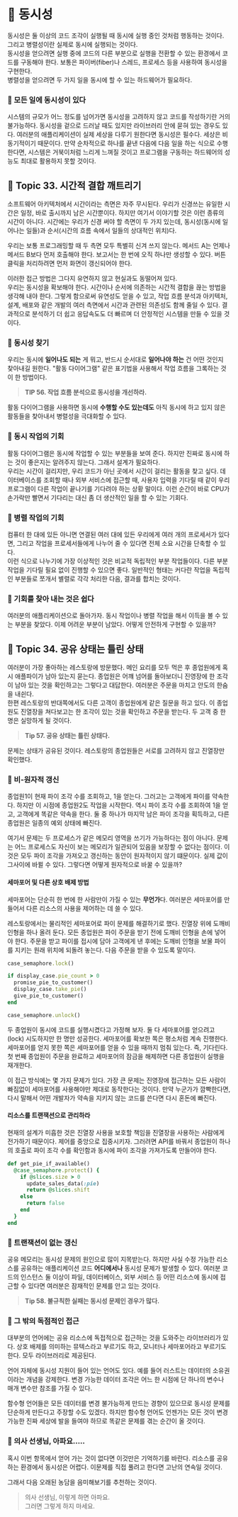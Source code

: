 # 🤔 동시성

동시성은 둘 이상의 코드 조각이 실행될 때 동시에 실행 중인 것처럼 행동하는 것이다. 그리고 병렬성이란 실제로 동시에 실행되는 것이다.   
동시성을 얻으려면 실행 중에 코드의 다른 부분으로 실행을 전환할 수 있는 환경에서 코드를 구동해야 한다. 보통은 파이버(fiber)나 스레드, 프로세스 등을 사용하여 동시성을 구현한다.   
병렬성을 얻으려면 두 가지 일을 동시에 할 수 있는 하드웨어가 필요하다.

### 🥕 모든 일에 동시성이 있다
시스템의 규모가 어느 정도를 넘어가면 동시성을 고려하지 않고 코드를 작성하기란 거의 불가능하다. 동시성을 겉으로 드러날 때도 있지만 라이브러리 안에 묻혀 있는 경우도 있다. 여러분의 애플리케이션이 실제 세상을 다루기 원한다면 동시성은 필수다. 세상은 비동기적이기 때문이다. 만약 순차적으로 하나를 끝낸 다음에 다음 일을 하는 식으로 수행한다면, 시스템은 거북이처럼 느리게 느껴질 것이고 프로그램을 구동하는 하드웨어의 성능도 최대로 활용하지 못할 것이다.   

## 🍭 Topic 33. 시간적 결합 깨트리기
소프트웨어 아키텍처에서 시간이라는 측면은 자주 무시된다. 우리가 신경쓰는 유일한 시간은 일정, 바로 출시까지 남은 시간뿐이다. 하지만 여기서 이야기할 것은 이런 종류의 시간이 아니다. 시간에는 우리가 신경 써야 할 측면이 두 가지 있는데, 동시성(동시에 일어나는 일들)과 순서(시간의 흐름 속에서 일들의 상대적인 위치)다.   

우리는 보통 프로그래밍할 때 두 측면 모두 특별히 신겨 쓰지 않는다. 메서드 A는 언제나 메서드 B보다 먼저 호출해야 한다. 보고서는 한 번에 오직 하나만 생성할 수 있다. 버튼 클릭을 처리하려면 먼저 화면이 갱신되어야 한다.   

이러한 접근 방법은 그다지 유연하지 않고 현실과도 동떨어져 있다.   
우리는 동시성을 확보해야 한다. 시간이나 순서에 의존하는 시간적 결합을 끊는 방법을 생각해 내야 한다. 그렇게 함으로써 유연성도 얻을 수 있고, 작업 흐름 분석과 아키텍처, 설계, 배포와 같은 개발의 여러 측면에서 시간과 관련된 의존성도 함께 줄일 수 있다. 결과적으로 분석하기 더 쉽고 응답속도도 더 빠르며 더 안정적인 시스템을 만들 수 있을 것이다.

### 🥕 동시성 찾기
우리는 동시에 **일어나도 되는** 게 뭐고, 반드시 순서대로 **일어나야 하는** 건 어떤 것인지 찾아내길 원한다. "활동 다이어그램" 같은 표기법을 사용해서 작업 흐름을 그록하는 것이 한 방법이다.

> **TIP 56. 작업 흐름 분석으로 동시성을 개선하라.**

활동 다이어그램을 사용하면 동시에 **수행할 수도 있는데도** 아직 동시에 하고 있지 않은 활동들을 찾아내서 병렬성을 극대화할 수 있다.

### 🥕 동시 작업의 기회
활동 다이어그램은 동시에 작업할 수 있는 부분들을 보여 준다. 하지만 진짜로 동시에 하는 것이 좋은지는 알려주지 않는다. 그래서 설계가 필요하다.   
우리는 시간이 걸리지만, 우리 코드가 아닌 곳에서 시간이 걸리는 활동을 찾고 싶다. 데이터베이스를 조회할 때나 외부 서비스에 접근할 때, 사용자 입력을 기다릴 때 같이 우리 프로그램이 다른 작업이 끝나기를 기다려야 하는 상황 말이다. 이런 순간이 바로 CPU가 손가락만 빨면서 기다리는 대신 좀 더 생산적인 일을 할 수 있는 기회다.

### 🥕 병렬 작업의 기회
컴퓨터 한 대에 있든 아니면 연결된 여러 대에 있든 우리에게 여러 개의 프로세서가 있다면, 그리고 작업을 프로세서들에게 나누어 줄 수 있다면 전체 소요 시간을 단축할 수 있다.   
이런 식으로 나누기에 가장 이상적인 것은 비교적 독립적인 부분 작업들이다. 다른 부분 작업을 기다릴 필요 없이 진행할 수 있으면 좋다. 일반적인 형태는 커다란 작업을 독립적인 부분들로 쪼개서 별렬로 각각 처리한 다음, 결과를 합치는 것이다.   

### 🥕 기회를 찾아 내는 것은 쉽다
여러분의 애플리케이션으로 돌아가자. 동시 작업이나 병렬 작업을 해서 이득을 볼 수 있는 부분을 찾았다. 이제 어려운 부분이 남았다. 어떻게 안전하게 구현할 수 있을까?

## 🍭 Topic 34. 공유 상태는 틀린 상태

여러분이 가장 좋아하는 레스토랑에 방문했다. 메인 요리를 모두 먹은 후 종업원에게 혹시 애플파이가 남아 있는지 묻는다. 종업원은 어꺠 넘어를 돌아보더니 진영장에 한 조각이 남아 있는 것을 확인하고는 그렇다고 대답한다. 여러분은 주문을 마치고 안도의 한숨을 내쉰다.   
한편 레스토랑의 반대쪽에서도 다른 고객이 종업원에게 같은 질문을 하고 있다. 이 종업원도 진열장을 쳐다보고는 한 조각이 있는 것을 확인하고 주문을 받는다. 두 고객 중 한 명은 실망하게 될 것이다.

> **Tip 57. 공유 상태는 틀린 상태다.**

문제는 상태가 공유된 것이다. 레스토랑의 종업원들은 서로를 고려하지 않고 진열장만 확인했다.

### 🥕 비-원자적 갱신

종업원1이 현재 파이 조각 수를 조회하고, 1을 얻는다. 그러고는 고객에게 파이를 약속한다. 하지만 이 시점에 종업원2도 작업을 시작한다. 역시 파이 조각 수를 조회하여 1을 얻고, 고객에게 똑같은 약속을 한다. 둘 중 하나가 마지막 남은 파이 조각을 획득하고, 다른 종업원은 일종의 예외 상태에 빠진다.   

여기서 문제는 두 프로세스가 같은 메모리 영역을 쓰기가 가능하다는 점이 아니다. 문제는 어느 프로세스도 자신이 보는 메모리가 일관되어 있음을 보장할 수 없다는 점이다. 이것은 모두 파이 조각을 가져오고 갱신하는 동안이 원자적이지 않기 떄문이다. 실제 값이 그사이에 바뀔 수 있다. 그렇다면 어떻게 원자적으로 바꿀 수 있을까?

#### 세마포어 및 다른 상호 배제 방법
세마포어는 단순히 한 번에 한 사람만이 가질 수 있는 **무언가**다. 여러분은 세마포어를 만들어서 다른 리소스의 사용을 제어하는 데 쓸 수 있다.   

레스토랑에서는 물리적인 세마포어로 파이 문제를 해결하기로 했다. 진열장 위에 도깨비 인형을 하나 올려 둔다. 모든 종업원은 파이 주문을 받기 전에 도깨비 인형을 손에 넣어야 한다. 주문을 받고 파이를 접시에 담아 고객에게 낸 후에는 도깨비 인형을 보물 파이를 지키는 원래 위치에 되돌려 놓는다. 다음 주문을 받을 수 있도록 말이다.

```ruby
case_semaphore.lock()

if display_case.pie_count > 0
  promise_pie_to_customer()
  display_case.take_pie()
  give_pie_to_customer()
end

case_semaphore.unlock()
```

두 종업원이 동시에 코드를 실행시켰다고 가정해 보자. 둘 다 세마포어를 얻으려고(lock) 시도하지만 한 명만 성공한다. 세마포어를 확보한 쪽은 평소처럼 계속 진행한다. 세마포어를 얻지 못한 쪽은 세마포어를 얻을 수 있을 때까지 멈춰 있는다. 즉, 기다린다. 첫 번째 종업원이 주문을 완료하고 세마포어의 잠금을 해제하면 다른 종업원이 실행을 재개한다.   

이 접근 방식에는 몇 가지 문제가 있다. 가장 큰 문제는 진영장에 접근하는 모든 사람이 빠짐없이 세마포어를 사용해야만 제대로 동작한다는 것이다. 만약 누군가가 깜빡한다면, 다시 말해서 어떤 개발자가 약속을 지키지 않는 코드를 쓴다면 다시 혼돈에 빠진다.

#### 리소스를 트랜잭션으로 관리하라
현재의 설계가 미흡한 것은 진열장 사용을 보호할 책임을 진열장을 사용하는 사람에게 전가하기 때문이다. 제어를 중앙으로 집중시키자. 그러려면 API를 바꿔서 종업원이 하나의 호출로 파이 조각 수를 확인함과 동시에 파이 조각을 가져가도록 만들어야 한다.   

```ruby
def get_pie_if_available()
  @case_semaphore.protect() {
    if @slices.size > 0
      update_sales_data(:pie)
      return @slices.shift
    else
      return false
    end
  }
end
```

### 🥕 트랜잭션이 없는 갱신
공유 메모리는 동시성 문제의 원인으로 많이 지목받는다. 하지만 사실 수정 가능한 리소스를 공유하는 애플리케이션 코드 **어디에서나** 동시성 문제가 발생할 수 있다. 여러분 코드의 인스턴스 둘 이상이 파일, 데이터베이스, 외부 서비스 등 어떤 리소스에 동시에 접근할 수 있다면 여러분은 잠재적인 문제를 안고 있는 것이다.   

> **Tip 58. 불규칙한 실패는 동시성 문제인 경우가 많다.**

### 🥕 그 밖의 독점적인 접근
대부분의 언어에는 공유 리소스에 독접적으로 접근하는 것을 도와주는 라이브러리가 있다. 상호 배제를 의미하는 뮤텍스라고 부르기도 하고, 모니터나 세마포어라고 부르기도 한다. 모두 라이브러리로 제공된다.   

언어 자체에 동시성 지원이 들어 있는 언어도 있다. 예를 들어 러스트는 데이터의 소유권이라는 개념을 강제한다. 변경 가능한 데이터 조각은 어느 한 시점에 단 하나의 변수나 매개 변수만 참조를 가질 수 있다.   

함수형 언어들은 모든 데이터를 변경 불가능하게 만드는 경향이 있으므로 동시성 문제를 단순하게 만든다고 주장할 수도 있겠다. 하지만 함수형 언어도 언젠가는 모든 것이 변경 가능한 진짜 세상에 발을 들여야 하므로 똑같은 문제를 겪는 순간이 올 것이다.

### 🥕 의사 선생님, 아파요.....
혹시 이번 항목에서 얻어 가는 것이 없다면 이것만은 기억하기를 바란다. 리소스를 공유하는 환경에서 동시성은 어렵다. 이문제를 직접 풀려고 한다면 고난의 연속일 것이다.   

그래서 다음 오래된 농담을 음미해보기를 추천하는 것이다.

> 의사 선생님, 이렇게 하면 아파요.   
> 그러면 그렇게 하지 마세요.
